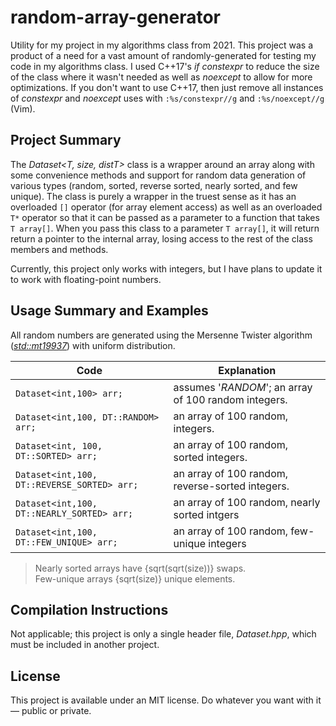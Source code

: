 # random-array-generator
Utility for my project in my algorithms class from 2021. This project was a product of a need for a vast amount of randomly-generated for testing my code in my algorithms class. I used C++17's _if constexpr_ to reduce the size of the 
class where it wasn't needed as well as _noexcept_ to allow for more optimizations. If you don't want to use C++17, then just remove all instances of _constexpr_ and _noexcept_ 
uses with `:%s/constexpr//g` and `:%s/noexcept//g` (Vim).

## Project Summary
The _Dataset\<T, size, distT\>_ class is a wrapper around an array along with some convenience methods and support for random data generation of various types (random, sorted,
reverse sorted, nearly sorted, and few unique). The class is purely a wrapper in the truest sense as it has an overloaded `[]` operator (for array element access) as well
as an overloaded `T*` operator so that it can be passed as a parameter to a function that takes `T array[]`. When you pass this class to a parameter `T array[]`, it will return 
return a pointer to the internal array, losing access to the rest of the class members and methods.

Currently, this project only works with integers, but I have plans to update it to work with floating-point numbers.

## Usage Summary and Examples
All random numbers are generated using the Mersenne Twister algorithm ([_std::mt19937_](https://www.cplusplus.com/reference/random/mt19937/)) with uniform distribution.

| Code | Explanation |
| ---- | ----------- |
| `Dataset<int,100> arr;` | assumes '_RANDOM_'; an array of 100 random integers. |
| `Dataset<int,100, DT::RANDOM> arr;` | an array of 100 random, integers. |
| `Dataset<int, 100, DT::SORTED> arr;` | an array of 100 random, sorted integers. |
| `Dataset<int,100, DT::REVERSE_SORTED> arr;` | an array of 100 random, reverse-sorted integers. |
| `Dataset<int,100, DT::NEARLY_SORTED> arr;` | an array of 100 random, nearly sorted intgers |
| `Dataset<int,100, DT::FEW_UNIQUE> arr;` | an array of 100 random, few-unique integers |
> Nearly sorted arrays have {sqrt(sqrt(size))} swaps. <br />
> Few-unique arrays {sqrt(size)} unique elements. <br />

## Compilation Instructions
Not applicable; this project is only a single header file, _Dataset.hpp_, which must be included in another project.

## License
This project is available under an MIT license. Do whatever you want with it — public or private.
